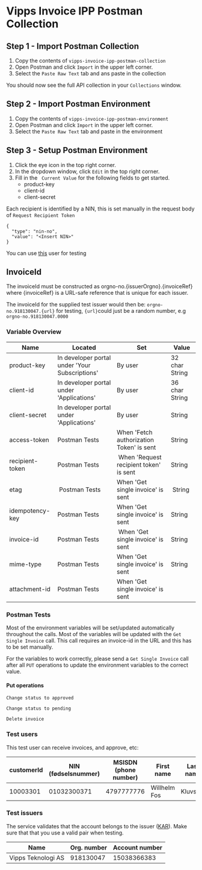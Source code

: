 # Vipps Invoice IPP Postman Collection

## Step 1 - Import Postman Collection
1. Copy the contents of  ```vipps-invoice-ipp-postman-collection``` 
2. Open Postman and click ```Import``` in the upper left corner.
3. Select the ```Paste Raw Text``` tab and ans paste in the collection

You should now see the full API collection in your ```Collections``` window.

## Step 2 - Import Postman Environment
1. Copy the contents of ```vipps-invoice-ipp-postman-environment```
2. Open Postman and click ```Import``` in the upper left corner.
3. Select the ```Paste Raw Text``` tab and paste in the environment

## Step 3 - Setup Postman Environment
1. Click the eye icon in the top right corner.
2. In the dropdown window, click ```Edit``` in the top right corner.
3. Fill in the ``` Current Value``` for the following fields to get started. 
    * product-key
    * client-id
    * client-secret

Each recipient is identified by a NIN, this is set manually in the request body of ```Request Recipient Token```

```
{
  "type": "nin-no",
  "value": "<Insert NIN>"
}
```

You can use [this](#test-users) user for testing 

## InvoiceId

The invoiceId must be constructed as orgno-no.{issuerOrgno}.{invoiceRef} where {invoiceRef} is a URL-safe reference that is unique for each issuer.

The invoiceId for the supplied test issuer would then be: ```orgno-no.918130047.{url}``` for testing, ```{url}```could just be a random number, e.g ```orgno-no.918130047.0000```


### Variable Overview

| Name | Located | Set | Value |
| ---- | ------- | --- | ----- |
| product-key | In developer portal under 'Your Subscriptions' | By user | 32 char String |
| client-id | In developer portal under 'Applications' | By user | 36 char String | 
| client-secret | In developer portal under 'Applications' | By user | String | 
| access-token | Postman Tests | When 'Fetch authorization Token' is sent | String | 
| recipient-token | Postman Tests | When 'Request recipient token' is sent | String |
| etag | Postman Tests | When 'Get single invoice' is sent | String | 
| idempotency-key | Postman Tests | When 'Get single invoice' is sent | String | 
| invoice-id | Postman Tests | When 'Get single invoice' is sent | String |
| mime-type | Postman Tests | When 'Get single invoice' is sent | String |
| attachment-id | Postman Tests | When 'Get single invoice' is sent | 

### Postman Tests
Most of the environment variables will be set/updated automatically throughout the calls. Most of the variables will be updated with the ```Get Single Invoice``` call. This call requires an invoice-id in the URL and this has to be set manually.

For the variables to work correctly, please send a ```Get Single Invoice``` call after all ```PUT``` operations  to update the environment variables to the correct value.

#### Put operations
```Change status to approved```

```Change status to pending```

```Delete invoice```


### Test users

This test user can receive invoices, and approve, etc:

| customerId | NIN (fødselsnummer) | MSISDN (phone number) | First name | Last name | Owner |
| ---------- | ------------------- | --------------------- | ---------- | --------- | ----- |
| 10003301	 | 01032300371         | 4797777776            | Willhelm Fos | Kluvstad | Common |

### Test issuers

The service validates that the account belongs to the issuer ([KAR](https://www.finansnorge.no/aktuelt/presentasjoner/bankenes-felles-konto--og-adresseregister-kar/)). Make sure that that you use a valid pair when testing.

| Name               | Org. number | Account number |
| ------------------ |------------ | -------------- |
| Vipps Teknologi AS | 918130047   | 15038366383    |